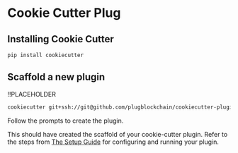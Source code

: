 # Cookie Cutter Plug

## Installing Cookie Cutter

``` sh
pip install cookiecutter
```

## Scaffold a new plugin


!!PLACEHOLDER

``` sh
cookiecutter git+ssh://git@github.com/plugblockchain/cookiecutter-plugin
```

Follow the prompts to create the plugin.

This should have created the scaffold of your cookie-cutter plugin. Refer to the steps from [The Setup Guide](./setup.md) for configuring and running your plugin.
